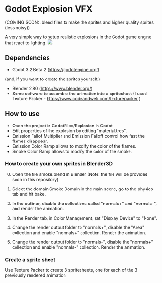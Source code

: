 # Godot Explosion VFX
(COMING SOON: .blend files to make the sprites and higher quality sprites (less noisy))

A very simple way to setup realistic explosions in the Godot game engine that react to lighting.
![](demo.gif)
## Dependencies
- Godot 3.2 Beta 2 (https://godotengine.org/)

(and, if you want to create the sprites yourself:)
- Blender 2.80 (https://www.blender.org/)
- Some software to assemble the animation into a spritesheet (I used Texture Packer - https://www.codeandweb.com/texturepacker )

## How to use
- Open the project in GodotFiles/Explosion in Godot.
- Edit properties of the explosion by editing "material.tres".
- Emission Fallof Multiplier and Emission Falloff control how fast the flames disappear.
- Emission Color Ramp allows to modify the color of the flames.
- Smoke Color Ramp allows to modify the color of the smoke.

### How to create your own sprites in Blender3D
0. Open the file smoke.blend in Blender (Note: the file will be provided soon in this repository)

1. Select the domain Smoke Domain in the main scene, go to the physics tab and hit bake.

2. In the outliner, disable the collections called "normals+" and "normals-", and render the animation.

3. In the Render tab, in Color Management, set "Display Device" to "None". 

3. Change the render output folder to "normals+", disable the "Area" collection and enable "normals+" collection. Render the animation.

5. Change the render output folder to "normals-", disable the "normals+" collection and enable "normals-" collection.  Render the animation.

### Create a sprite sheet
Use Texture Packer to create 3 spritesheets, one for each of the 3 previously rendered animation
